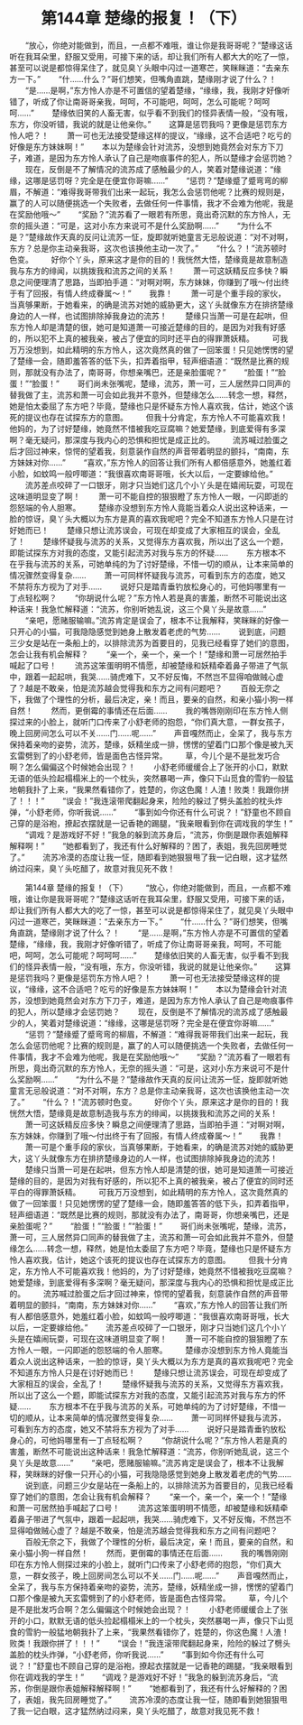 # 　　第144章 楚缘的报复！（下）
　　“放心，你绝对能做到，而且，一点都不难哦，谁让你是我哥哥呢？”楚缘这话听在我耳朵里，舒服又受用，可接下来的话，却让我们所有人都大大的吃了一惊，甚至可以说是都惊得呆住了，就见臭丫头眼中闪过一道寒芒，笑眯眯道：“去亲东方一下。”
　　“什……什么？”哥们想笑，但嘴角直跳，楚缘刚才说了什么？！
　　“是……是啊，”东方怜人亦是不可置信的望着楚缘，“缘缘，我，我刚才好像听错了，听成了你让南哥哥亲我，呵呵，不可能吧，呵呵，怎么可能呢？呵呵呵……”
　　楚缘依旧笑的人畜无害，似乎看不到我们的怪异表情一般，“没有哦，东方，你没听错，我说的就是让他亲你。”
　　这算是惩罚我吗？更像是惩罚东方怜人吧？！
　　萧一可也无法接受楚缘这样的提议，“缘缘，这不合适吧？吃亏的好像是东方妹妹啊！”
　　本以为楚缘会针对流苏，没想到她竟然会对东方下刀子，难道，是因为东方怜人承认了自己是吻痕事件的犯人，所以楚缘才会惩罚她？
　　现在，反倒是不了解情况的流苏成了感触最少的人，笑着对楚缘说道：“缘缘，这哪是惩罚呀？完全是在便宜你哥嘛……”
　　“惩罚？”楚缘蹙了蹙弯弯的柳眉，不解道：“难得我哥带我们出来一起玩，我怎么会惩罚他呢？比赛的规则是，赢了的人可以随便挑选一个失败者，去做任何一件事情，我才不会难为他呢，我是在奖励他哦～”
　　“奖励？”流苏看了一眼若有所思，竟出奇沉默的东方怜人，无奈的摇头道：“可是，这对小东方来说可不是什么奖励啊……”
　　“为什么不是？”楚缘故作天真的反问让流苏一怔，旋即就听她童言无忌般说道：“对不对啊，东方？总是你主动亲我哥，这次也该换他主动一次了。”
　　“什么？！”流苏顿时色变。
　　好你个丫头，原来这才是你的目的！我恍然大悟，楚缘竟是故意制造我与东方的绯闻，以挑拨我和流苏之间的关系！
　　萧一可这妖精反应多快？瞬息之间便理清了思路，当即拍手道：“对啊对啊，东方妹妹，你赚到了哦～付出终于有了回报，有情人终成眷属～！”
　　我靠！
　　萧一可是个重手段的家伙，当真够果断，于她看来，的确是流苏对她的威胁更大，这丫头就像东方在排挤楚缘身边的人一样，也试图排除掉我身边的流苏！
　　楚缘只当萧一可是在起哄，但东方怜人却是清楚的很，她可是知道萧一可接近楚缘的目的，是因为对我有好感的，所以犯不上真的被我亲，被占了便宜的同时还平白的得罪萧妖精。
　　可我万万没想到，如此精明的东方怜人，这次竟然真的做了一回笨蛋！只见她愣愣的望了楚缘一会，随即羞答答的低下头，扣弄着指甲，轻声细语道：“既然是比赛的规则，那就没有办法了，南哥哥，你想亲嘴巴，还是亲脸蛋呢？”
　　“脸蛋！”“脸蛋！”“脸蛋！”
　　哥们尚未张嘴呢，楚缘，流苏，萧一可，三人居然异口同声的替我做了主，流苏和萧一可会如此我并不意外，但楚缘怎么……转念一想，释然，她是怕太委屈了东方吧？毕竟，楚缘也只是怀疑东方怜人喜欢我，估计，她这个该死的提议也存在试探东方的意图。
　　但我十分肯定，东方怜人不可能喜欢我！他妈的，为了讨好楚缘，她竟然不惜被我吃豆腐嘛？她爱楚缘，到底爱得有多深啊？毫无疑问，那深度与我内心的恐惧和担忧是成正比的。
　　流苏喊过脸蛋之后才回过神来，惊愕的望着我，刻意装作自然的声音带着明显的颤抖，“南南，东方妹妹对你……”
　　“喜欢，”东方怜人的回答让我们所有人都倍感意外，她羞红着小脸，如蚊鸣一般哼唧道：“我很喜欢南哥哥哦，长大以后，一定要嫁给他。”
　　流苏差点咬碎了一口银牙，刚才只当她们这几个小丫头是在嬉闹玩耍，可现在这味道明显变了啊！
　　萧一可不能自控的狠狠瞪了东方怜人一眼，一闪即逝的怨怒端的令人胆寒。
　　楚缘亦没想到东方怜人竟能当着众人说出这种话来，一脸的惊讶，臭丫头大概以为东方是真的喜欢我呢吧？完全不知道东方怜人只是在讨好她而已！
　　楚缘只想让流苏误会，可现在却变成了大家相互的误会，全乱了！
　　楚缘怀疑我与流苏的关系，又觉得东方喜欢我，所以出了这么一个题，即能试探东方对我的态度，又能引起流苏对我与东方的怀疑……
　　东方根本不在乎我与流苏的关系，可她单纯的为了讨好楚缘，不惜一切的顺从，让本来简单的情况骤然变得复杂……
　　萧一可同样怀疑我与流苏，可看到东方的态度，她又不禁将东方视为了对手……
　　说好只是踏青垂钓放松身心的，可他妈哪里有一丁点轻松啊？
　　“你胡说什么呢？”东方怜人若是真的害羞，断然不可能说出这种话来！我急忙解释道：“流苏，你别听她乱说，这三个臭丫头是故意……”
　　“亲吧，愿赌服输嘛。”流苏肯定是误会了，根本不让我解释，笑眯眯的好像一只开心的小猫，可我隐隐感觉到她身上散发着老虎的气势……
　　说到底，问题三少女是站在一条船上的，以排除流苏为首要目的，见我已经看穿了她们的意图，怎会让我有机会解释？
　　“亲一个，亲一个，亲一个！”楚缘和萧一可居然拍手喊起了口号！
　　流苏这笨蛋明明不情愿，却被楚缘和妖精牵着鼻子带进了气氛中，跟着一起起哄，我哭……骑虎难下，又不好反悔，不然岂不显得咱做贼心虚了？越是不敢亲，怕是流苏越会觉得我和东方之间有问题吧？
　　百般无奈之下，我做了个理性的分析，最后决定，亲！而且，要亲的自然，和亲小猫小狗一样自然！
　　然而，更倒霉的事情还在后面……
　　我的嘴唇刚刚印在东方怜人侧探过来的小脸上，就听门口传来了小舒老师的抱怨，“你们真大意，一群女孩子，晚上回房间怎么可以不关……门……呢……”
　　声音嘎然而止，全呆了，我与东方保持着亲吻的姿势，流苏，楚缘，妖精坐成一排，愣愣的望着门口那个像是被九天玄雷劈到了的小舒老师，皆是面色古怪异常。
　　草，今儿个是不是批发巧合啊？怎么偏偏这个时候她会出现？！
　　小舒老师缓缓合上了张开的小口，默默无语的低头捡起榻榻米上的一个枕头，突然暴喝一声，像只下山觅食的雪豹一般猛地朝我扑了上来，“我果然看错你了，姓楚的，你这色魔！人渣！败类！我跟你拼了！！！”
　　“误会！”我连滚带爬翻起身来，险险的躲过了劈头盖脸的枕头炸弹，“小舒老师，你听我说……”
　　“事到如今你还有什么可说？！”舒童也不顾自己穿的是浴袍，撩起衣摆就是一记香艳的踢腿，“我亲眼看到你在调戏我的学生！”
　　“调戏？是游戏好不好！”我急的躲到流苏身后，“流苏，你倒是跟你表姐解释解释啊！”
　　“她都看到了，我还有什么好解释的？困了，表姐，我先回房睡觉了。”
　　流苏冷漠的态度让我一怔，随即看到她狠狠甩了我一记白眼，这才猛然纳过闷来，臭丫头吃醋了，故意对我见死不救！

　　第144章 楚缘的报复！（下）
　　“放心，你绝对能做到，而且，一点都不难哦，谁让你是我哥哥呢？”楚缘这话听在我耳朵里，舒服又受用，可接下来的话，却让我们所有人都大大的吃了一惊，甚至可以说是都惊得呆住了，就见臭丫头眼中闪过一道寒芒，笑眯眯道：“去亲东方一下。”
　　“什……什么？”哥们想笑，但嘴角直跳，楚缘刚才说了什么？！
　　“是……是啊，”东方怜人亦是不可置信的望着楚缘，“缘缘，我，我刚才好像听错了，听成了你让南哥哥亲我，呵呵，不可能吧，呵呵，怎么可能呢？呵呵呵……”
　　楚缘依旧笑的人畜无害，似乎看不到我们的怪异表情一般，“没有哦，东方，你没听错，我说的就是让他亲你。”
　　这算是惩罚我吗？更像是惩罚东方怜人吧？！
　　萧一可也无法接受楚缘这样的提议，“缘缘，这不合适吧？吃亏的好像是东方妹妹啊！”
　　本以为楚缘会针对流苏，没想到她竟然会对东方下刀子，难道，是因为东方怜人承认了自己是吻痕事件的犯人，所以楚缘才会惩罚她？
　　现在，反倒是不了解情况的流苏成了感触最少的人，笑着对楚缘说道：“缘缘，这哪是惩罚呀？完全是在便宜你哥嘛……”
　　“惩罚？”楚缘蹙了蹙弯弯的柳眉，不解道：“难得我哥带我们出来一起玩，我怎么会惩罚他呢？比赛的规则是，赢了的人可以随便挑选一个失败者，去做任何一件事情，我才不会难为他呢，我是在奖励他哦～”
　　“奖励？”流苏看了一眼若有所思，竟出奇沉默的东方怜人，无奈的摇头道：“可是，这对小东方来说可不是什么奖励啊……”
　　“为什么不是？”楚缘故作天真的反问让流苏一怔，旋即就听她童言无忌般说道：“对不对啊，东方？总是你主动亲我哥，这次也该换他主动一次了。”
　　“什么？！”流苏顿时色变。
　　好你个丫头，原来这才是你的目的！我恍然大悟，楚缘竟是故意制造我与东方的绯闻，以挑拨我和流苏之间的关系！
　　萧一可这妖精反应多快？瞬息之间便理清了思路，当即拍手道：“对啊对啊，东方妹妹，你赚到了哦～付出终于有了回报，有情人终成眷属～！”
　　我靠！
　　萧一可是个重手段的家伙，当真够果断，于她看来，的确是流苏对她的威胁更大，这丫头就像东方在排挤楚缘身边的人一样，也试图排除掉我身边的流苏！
　　楚缘只当萧一可是在起哄，但东方怜人却是清楚的很，她可是知道萧一可接近楚缘的目的，是因为对我有好感的，所以犯不上真的被我亲，被占了便宜的同时还平白的得罪萧妖精。
　　可我万万没想到，如此精明的东方怜人，这次竟然真的做了一回笨蛋！只见她愣愣的望了楚缘一会，随即羞答答的低下头，扣弄着指甲，轻声细语道：“既然是比赛的规则，那就没有办法了，南哥哥，你想亲嘴巴，还是亲脸蛋呢？”
　　“脸蛋！”“脸蛋！”“脸蛋！”
　　哥们尚未张嘴呢，楚缘，流苏，萧一可，三人居然异口同声的替我做了主，流苏和萧一可会如此我并不意外，但楚缘怎么……转念一想，释然，她是怕太委屈了东方吧？毕竟，楚缘也只是怀疑东方怜人喜欢我，估计，她这个该死的提议也存在试探东方的意图。
　　但我十分肯定，东方怜人不可能喜欢我！他妈的，为了讨好楚缘，她竟然不惜被我吃豆腐嘛？她爱楚缘，到底爱得有多深啊？毫无疑问，那深度与我内心的恐惧和担忧是成正比的。
　　流苏喊过脸蛋之后才回过神来，惊愕的望着我，刻意装作自然的声音带着明显的颤抖，“南南，东方妹妹对你……”
　　“喜欢，”东方怜人的回答让我们所有人都倍感意外，她羞红着小脸，如蚊鸣一般哼唧道：“我很喜欢南哥哥哦，长大以后，一定要嫁给他。”
　　流苏差点咬碎了一口银牙，刚才只当她们这几个小丫头是在嬉闹玩耍，可现在这味道明显变了啊！
　　萧一可不能自控的狠狠瞪了东方怜人一眼，一闪即逝的怨怒端的令人胆寒。
　　楚缘亦没想到东方怜人竟能当着众人说出这种话来，一脸的惊讶，臭丫头大概以为东方是真的喜欢我呢吧？完全不知道东方怜人只是在讨好她而已！
　　楚缘只想让流苏误会，可现在却变成了大家相互的误会，全乱了！
　　楚缘怀疑我与流苏的关系，又觉得东方喜欢我，所以出了这么一个题，即能试探东方对我的态度，又能引起流苏对我与东方的怀疑……
　　东方根本不在乎我与流苏的关系，可她单纯的为了讨好楚缘，不惜一切的顺从，让本来简单的情况骤然变得复杂……
　　萧一可同样怀疑我与流苏，可看到东方的态度，她又不禁将东方视为了对手……
　　说好只是踏青垂钓放松身心的，可他妈哪里有一丁点轻松啊？
　　“你胡说什么呢？”东方怜人若是真的害羞，断然不可能说出这种话来！我急忙解释道：“流苏，你别听她乱说，这三个臭丫头是故意……”
　　“亲吧，愿赌服输嘛。”流苏肯定是误会了，根本不让我解释，笑眯眯的好像一只开心的小猫，可我隐隐感觉到她身上散发着老虎的气势……
　　说到底，问题三少女是站在一条船上的，以排除流苏为首要目的，见我已经看穿了她们的意图，怎会让我有机会解释？
　　“亲一个，亲一个，亲一个！”楚缘和萧一可居然拍手喊起了口号！
　　流苏这笨蛋明明不情愿，却被楚缘和妖精牵着鼻子带进了气氛中，跟着一起起哄，我哭……骑虎难下，又不好反悔，不然岂不显得咱做贼心虚了？越是不敢亲，怕是流苏越会觉得我和东方之间有问题吧？
　　百般无奈之下，我做了个理性的分析，最后决定，亲！而且，要亲的自然，和亲小猫小狗一样自然！
　　然而，更倒霉的事情还在后面……
　　我的嘴唇刚刚印在东方怜人侧探过来的小脸上，就听门口传来了小舒老师的抱怨，“你们真大意，一群女孩子，晚上回房间怎么可以不关……门……呢……”
　　声音嘎然而止，全呆了，我与东方保持着亲吻的姿势，流苏，楚缘，妖精坐成一排，愣愣的望着门口那个像是被九天玄雷劈到了的小舒老师，皆是面色古怪异常。
　　草，今儿个是不是批发巧合啊？怎么偏偏这个时候她会出现？！
　　小舒老师缓缓合上了张开的小口，默默无语的低头捡起榻榻米上的一个枕头，突然暴喝一声，像只下山觅食的雪豹一般猛地朝我扑了上来，“我果然看错你了，姓楚的，你这色魔！人渣！败类！我跟你拼了！！！”
　　“误会！”我连滚带爬翻起身来，险险的躲过了劈头盖脸的枕头炸弹，“小舒老师，你听我说……”
　　“事到如今你还有什么可说？！”舒童也不顾自己穿的是浴袍，撩起衣摆就是一记香艳的踢腿，“我亲眼看到你在调戏我的学生！”
　　“调戏？是游戏好不好！”我急的躲到流苏身后，“流苏，你倒是跟你表姐解释解释啊！”
　　“她都看到了，我还有什么好解释的？困了，表姐，我先回房睡觉了。”
　　流苏冷漠的态度让我一怔，随即看到她狠狠甩了我一记白眼，这才猛然纳过闷来，臭丫头吃醋了，故意对我见死不救！
